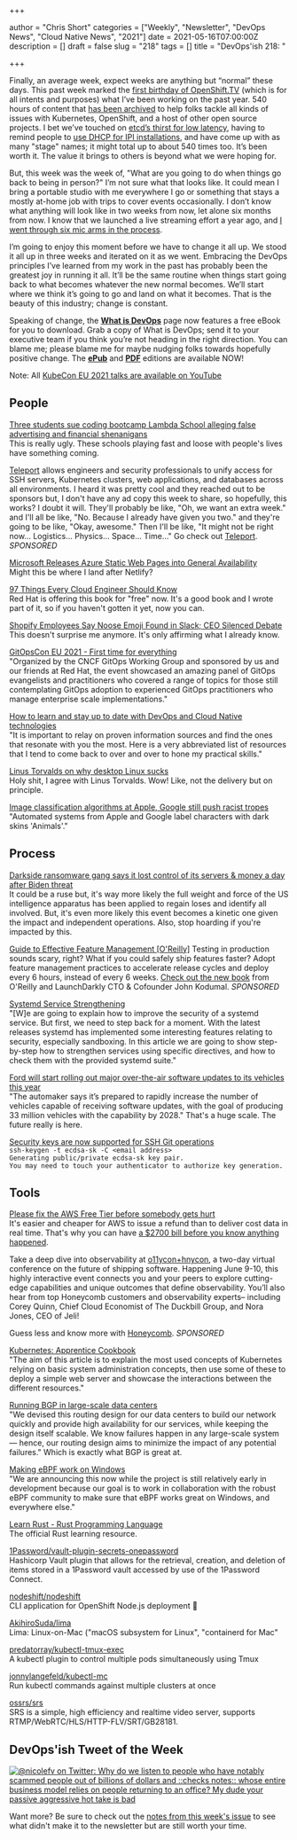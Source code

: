 +++

author = "Chris Short"
categories = ["Weekly", "Newsletter", "DevOps News", "Cloud Native News", "2021"]
date = 2021-05-16T07:00:00Z
description = []
draft = false
slug = "218"
tags = []
title = "DevOps'ish 218: "

+++

Finally, an average week, expect weeks are anything but “normal” these days. This past week marked the [first birthday of OpenShift.TV](https://www.openshift.com/blog/its-been-a-full-year-since-we-launched-openshift-tv) (which is for all intents and purposes) what I’ve been working on the past year. 540 hours of content that [has been archived](https://www.youtube.com/user/rhopenshift) to help folks tackle all kinds of issues with Kubernetes, OpenShift, and a host of other open source projects. I bet we’ve touched on [etcd’s thirst for low latency](https://www.ibm.com/cloud/blog/using-fio-to-tell-whether-your-storage-is-fast-enough-for-etcd), having to remind people to [use DHCP for IPI installations](https://www.twitch.tv/videos/729330449), and have come up with as many "stage" names; it might total up to about 540 times too. It’s been worth it. The value it brings to others is beyond what we were hoping for.

But, this week was the week of, "What are you going to do when things go back to being in person?" I’m not sure what that looks like. It could mean I bring a portable studio with me everywhere I go or something that stays a mostly at-home job with trips to cover events occasionally. I don’t know what anything will look like in two weeks from now, let alone six months from now. I know that we launched a live streaming effort a year ago, and [I went through six mic arms in the process](https://chrisshort.net/desk-setup-january-2021/).

I’m going to enjoy this moment before we have to change it all up. We stood it all up in three weeks and iterated on it as we went. Embracing the DevOps principles I’ve learned from my work in the past has probably been the greatest joy in running it all. It’ll be the same routine when things start going back to what becomes whatever the new normal becomes. We’ll start where we think it’s going to go and land on what it becomes. That is the beauty of this industry; change is constant.

Speaking of change, the [**What is DevOps**](https://devopsish.com/what-is-devops/) page now features a free eBook for you to download. Grab a copy of What is DevOps; send it to your executive team if you think you’re not heading in the right direction. You can blame me; please blame me for maybe nudging folks towards hopefully positive change. The [**ePub**](https://devopsish.com/what-is-devops/What_is_DevOps_eBook.epub&utm_source=newsletter&utm_medium=email&utm_campaign=devopsish_218) and [**PDF**](https://devopsish.com/what-is-devops/What_is_DevOps_eBook.pdf&utm_source=newsletter&utm_medium=email&utm_campaign=devopsish_218) editions are available NOW!

Note: All [KubeCon EU 2021 talks are available on YouTube](https://youtube.com/playlist?list=PLj6h78yzYM2MqBm19mRz9SYLsw4kfQBrC&utm_source=newsletter&utm_medium=email&utm_campaign=devopsish_218)

## People

[Three students sue coding bootcamp Lambda School alleging false advertising and financial shenanigans](https://techcrunch.com/2021/05/13/lambda-school-lawsuits/)  
This is really ugly. These schools playing fast and loose with people's lives have something coming.

[Teleport](https://goteleport.com/?utm_source=newsletter&utm_medium=email&utm_campaign=devopsish_218) allows engineers and security professionals to unify access for SSH servers, Kubernetes clusters, web applications, and databases across all environments. I heard it was pretty cool and they reached out to be sponsors but, I don't have any ad copy this week to share, so hopefully, this works? I doubt it will. They'll probably be like, "Oh, we want an extra week." and I'll all be like, "No. Because I already have given you two." and they're going to be like, "Okay, awesome." Then I'll be like, "It might not be right now... Logistics... Physics... Space... Time..." Go check out [Teleport](https://goteleport.com/?utm_source=newsletter&utm_medium=email&utm_campaign=devopsish_218). *SPONSORED*

[Microsoft Releases Azure Static Web Pages into General Availability](https://www.infoq.com/news/2021/05/azure-static-web-apps-ga/)  
Might this be where I land after Netlify?

[97 Things Every Cloud Engineer Should Know](https://www.redhat.com/en/engage/things-every-cloud-s-202103201521)  
Red Hat is offering this book for "free" now. It's a good book and I wrote part of it, so if you haven't gotten it yet, now you can.

[Shopify Employees Say Noose Emoji Found in Slack; CEO Silenced Debate](https://www.businessinsider.com/shopify-employees-noose-emoji-slack-ceo-tobi-lutke-silenced-debate-2021-5)  
This doesn't surprise me anymore. It's only affirming what I already know.

[GitOpsCon EU 2021 - First time for everything](https://www.weave.works/blog/gitopscon-eu-2021-first-time-for-everything)  
"Organized by the CNCF GitOps Working Group and sponsored by us and our friends at Red Hat, the event showcased an amazing panel of GitOps evangelists and practitioners who covered a range of topics for those still contemplating GitOps adoption to experienced GitOps practitioners who manage enterprise scale implementations."

[How to learn and stay up to date with DevOps and Cloud Native technologies](https://itnext.io/how-to-learn-and-stay-up-to-date-with-devops-and-cloud-native-technologies-44526658a4fb)  
"It is important to relay on proven information sources and find the ones that resonate with you the most. Here is a very abbreviated list of resources that I tend to come back to over and over to hone my practical skills."

[Linus Torvalds on why desktop Linux sucks](https://www.youtube.com/watch?v=Pzl1B7nB9Kc)  
Holy shit, I agree with Linus Torvalds. Wow! Like, not the delivery but on principle.

[Image classification algorithms at Apple, Google still push racist tropes](https://algorithmwatch.org/en/apple-google-computer-vision-racist/)  
"Automated systems from Apple and Google label characters with dark skins 'Animals'."

## Process

[Darkside ransomware gang says it lost control of its servers & money a day after Biden threat](https://therecord.media/darkside-ransomware-gang-says-it-lost-control-of-its-servers-money-a-day-after-biden-threat/)  
It could be a ruse but, it's way more likely the full weight and force of the US intelligence apparatus has been applied to regain loses and identify all involved. But, it's even more likely this event becomes a kinetic one given the impact and independent operations. Also, stop hoarding if you're impacted by this.

[Guide to Effective Feature Management [O'Reilly]](https://learn.launchdarkly.com/effective-feature-management/?utm_source=devopsish&utm_medium=news_pod&utm_campaign=21q1-newsletter)
Testing in production sounds scary, right? What if you could safely ship features faster?
Adopt feature management practices to accelerate release cycles and deploy every 6 hours, instead of every 6 weeks. [Check out the new book](https://learn.launchdarkly.com/effective-feature-management/?utm_source=devopsish&utm_medium=news_pod&utm_campaign=21q1-newsletter) from O'Reilly and LaunchDarkly CTO & Cofounder John Kodumal. *SPONSORED*

[Systemd Service Strengthening](https://www.linuxjournal.com/content/systemd-service-strengthening)  
"[W]e are going to explain how to improve the security of a systemd service. But first, we need to step back for a moment.  With the latest releases systemd has implemented some interesting features relating to security, especially sandboxing. In this article we are going to show step-by-step how to strengthen services using specific directives, and how to check them with the provided systemd suite."

[Ford will start rolling out major over-the-air software updates to its vehicles this year](https://www.theverge.com/2021/5/13/22432770/ford-ota-software-update-amazon-alexa?scrolla=5eb6d68b7fedc32c19ef33b4)  
"The automaker says it’s prepared to rapidly increase the number of vehicles capable of receiving software updates, with the goal of producing 33 million vehicles with the capability by 2028." That's a huge scale. The future really is here.

[Security keys are now supported for SSH Git operations](https://github.blog/2021-05-10-security-keys-supported-ssh-git-operations/)  
`ssh-keygen -t ecdsa-sk -C <email address>`  
`Generating public/private ecdsa-sk key pair.`  
`You may need to touch your authenticator to authorize key generation.`

## Tools

[Please fix the AWS Free Tier before somebody gets hurt](https://cloudirregular.substack.com/p/please-fix-the-aws-free-tier-before)  
It's easier and cheaper for AWS to issue a refund than to deliver cost data in real time. That's why you can have [a $2700 bill before you know anything happened](https://chrisshort.net/the-aws-bill-heard-around-the-world/).

Take a deep dive into observability at [o11ycon+hnycon](https://o11ycon-hnycon.io/devopsish/?utm_source=devopsish&utm_medium=newsletter&utm_campaign=ad&utm_keyword=&utm_content=devopsish&utm_adgroup), a two-day virtual conference on the future of shipping software. Happening June 9-10, this highly interactive event connects you and your peers to explore cutting-edge capabilities and unique outcomes that define observability. You’ll also hear from top Honeycomb customers and observability experts– including Corey Quinn, Chief Cloud Economist of The Duckbill Group, and Nora Jones, CEO of Jeli!

Guess less and know more with [Honeycomb](https://www.honeycomb.io/?utm_source=devopsish&utm_medium=newsletter&utm_campaign=ad&utm_content=honeycomb-homepage-devopish). *SPONSORED*

[Kubernetes: Apprentice Cookbook](https://dev.to/aveuiller/kubernetes-apprentice-cookbook-4j6h)  
"The aim of this article is to explain the most used concepts of Kubernetes relying on basic system administration concepts, then use some of these to deploy a simple web server and showcase the interactions between the different resources."

[Running BGP in large-scale data centers](https://engineering.fb.com/2021/05/13/data-center-engineering/bgp/)  
"We devised this routing design for our data centers to build our network quickly and provide high availability for our services, while keeping the design itself scalable. We know failures happen in any large-scale system — hence, our routing design aims to minimize the impact of any potential failures." Which is exactly what BGP is great at.

[Making eBPF work on Windows](https://cloudblogs.microsoft.com/opensource/2021/05/10/making-ebpf-work-on-windows/)  
"We are announcing this now while the project is still relatively early in development because our goal is to work in collaboration with the robust eBPF community to make sure that eBPF works great on Windows, and everywhere else."

[Learn Rust - Rust Programming Language](https://www.rust-lang.org/learn)  
The official Rust learning resource.

[1Password/vault-plugin-secrets-onepassword](https://github.com/1Password/vault-plugin-secrets-onepassword)  
Hashicorp Vault plugin that allows for the retrieval, creation, and deletion of items stored in a 1Password vault accessed by use of the 1Password Connect.

[nodeshift/nodeshift](https://github.com/nodeshift/nodeshift)  
CLI application for OpenShift Node.js deployment 🚀

[AkihiroSuda/lima](https://github.com/AkihiroSuda/lima)  
Lima: Linux-on-Mac ("macOS subsystem for Linux", "containerd for Mac"

[predatorray/kubectl-tmux-exec](https://github.com/predatorray/kubectl-tmux-exec)  
A kubectl plugin to control multiple pods simultaneously using Tmux

[jonnylangefeld/kubectl-mc](https://github.com/jonnylangefeld/kubectl-mc)  
Run kubectl commands against multiple clusters at once

[ossrs/srs](https://github.com/ossrs/srs)  
SRS is a simple, high efficiency and realtime video server, supports RTMP/WebRTC/HLS/HTTP-FLV/SRT/GB28181.

## DevOps'ish Tweet of the Week

[![@nicolefv on Twitter: Why do we listen to people who have notably scammed people out of billions of dollars and ::checks notes:: whose entire business model relies on people returning to an office? My dude your passive aggressive hot take is bad](/images/218-devopsish-tweet-of-the-week.png)](https://twitter.com/nicolefv/status/1392851719797673992)

Want more? Be sure to check out the [notes from this week's issue](https://devopsish.com/218/notes/) to see what didn't make it to the newsletter but are still worth your time.
